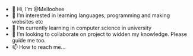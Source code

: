 - 👋 Hi, I’m @Melloohee
- 👀 I’m interested in learning languages, programming and making websites etc
- 🌱 I’m currently learning in computer science in university
- 💞️ I’m looking to collaborate on project to widden my knowledge. Please guide me too.
- 📫 How to reach me...

<!---
Melloohee/Melloohee is a ✨ special ✨ repository because its `README.md` (this file) appears on your GitHub profile.
You can click the Preview link to take a look at your changes.
--->
